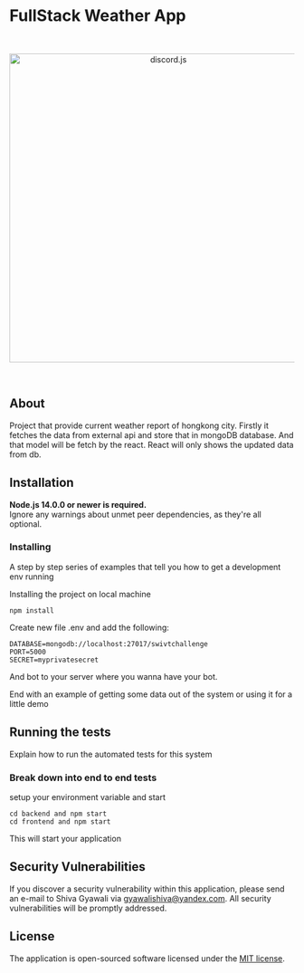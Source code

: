 # FullStack Weather App

<div align="center">
  <br />
  <p>
    <a href="https://github.com/shivagyawali/swivtcodingChallenge"><img src="https://wi-images.condecdn.net/image/doEYpG6Xd87/crop/2040/f/weather.jpg" width="546" alt="discord.js" /></a>
  </p>
  <br />
  
</div>




## About

Project that provide current weather report of hongkong city. Firstly it fetches the data from external api and store that in mongoDB database. And that model will be fetch by the react. React will only shows the updated data from db.


## Installation

**Node.js 14.0.0 or newer is required.**  
Ignore any warnings about unmet peer dependencies, as they're all optional.




### Installing

A step by step series of examples that tell you how to get a development env running

Installing the project on local machine

```
npm install
```
Create new file .env and add the following:
```
DATABASE=mongodb://localhost:27017/swivtchallenge
PORT=5000
SECRET=myprivatesecret
```
And bot to your server where you wanna have your bot.


End with an example of getting some data out of the system or using it for a little demo

## Running the tests

Explain how to run the automated tests for this system

### Break down into end to end tests


setup your environment variable and start 

```
cd backend and npm start
cd frontend and npm start

```
This will start your application 


## Security Vulnerabilities

If you discover a security vulnerability within this application, please send an e-mail to Shiva Gyawali via [gyawalishiva@yandex.com](mailto:gyawalishiva@yandex.com). All security vulnerabilities will be promptly addressed.

## License

The application is open-sourced software licensed under the [MIT license](https://opensource.org/licenses/MIT).

